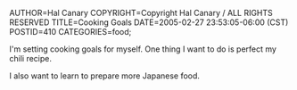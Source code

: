 AUTHOR=Hal Canary
COPYRIGHT=Copyright Hal Canary / ALL RIGHTS RESERVED
TITLE=Cooking Goals
DATE=2005-02-27 23:53:05-06:00 (CST)
POSTID=410
CATEGORIES=food;

I'm setting cooking goals for myself. One thing I want to do is perfect my chili recipe.

I also want to learn to prepare more Japanese food.
